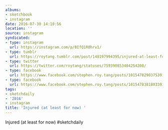 ```yaml
---
albums:
- sketchbook
- instagram
date: 2016-07-30 14:10:56
location: ''
source: instagram
syndicated:
- type: instagram
  url: https://instagram.com/p/BIfQ1R0hrv1/
- type: tumblr
  url: https://roytang.tumblr.com/post/148197994395/injured-at-least-for-now-sketchdaily
- type: twitter
  url: https://twitter.com/roytang/statuses/759390853404254208/
- type: facebook
  url: https://www.facebook.com/stephen.roy.tang/posts/10154782903753912:1
- type: facebook
  url: https://www.facebook.com/stephen.roy.tang/posts/10154783818033912
tags:
- sketchdaily
- '2016'
- instagram
title: 'Injured (at least for now) '
---
```


Injured (at least for now) #sketchdaily